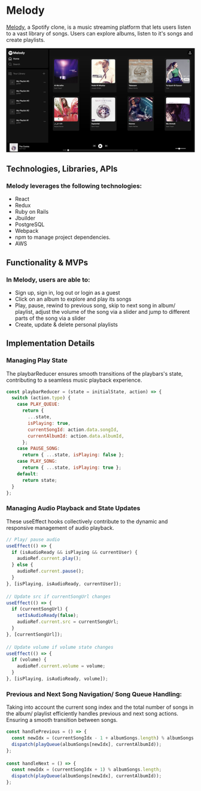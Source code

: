 # Melody

[Melody](https://melody-y6yi.onrender.com/), a Spotify clone, is a music streaming platform that lets users listen to a vast library of songs. Users can explore albums, listen to it's songs and create playlists.

![Melody Interface](./frontend/src/static/images/readme/melody-interface.png)

## Technologies, Libraries, APIs
### Melody leverages the following technologies:
- React
- Redux
- Ruby on Rails
- Jbuilder
- PostgreSQL
- Webpack 
- npm to manage project dependencies.
- AWS

## Functionality & MVPs
### In Melody, users are able to:
- Sign up, sign in, log out or login as a guest
- Click on an album to explore and play its songs
- Play, pause, rewind to previous song, skip to next song in album/ playlist, adjust the volume of the song via a slider and jump to different parts of the song via a slider
- Create, update & delete personal playlists

## Implementation Details

### Managing Play State 

The playbarReducer ensures smooth transitions of the playbars's state, contributing to a seamless music playback experience.

```javascript
const playbarReducer = (state = initialState, action) => {
  switch (action.type) {
    case PLAY_QUEUE:
      return {
        ...state,
        isPlaying: true,
        currentSongId: action.data.songId,
        currentAlbumId: action.data.albumId,
      };
    case PAUSE_SONG:
      return { ...state, isPlaying: false };
    case PLAY_SONG:
      return { ...state, isPlaying: true };
    default:
      return state;
  }
};
```

### Managing Audio Playback and State Updates

These useEffect hooks collectively contribute to the dynamic and responsive management of audio playback.

```javascript
// Play/ pause audio
useEffect(() => {
  if (isAudioReady && isPlaying && currentUser) {
    audioRef.current.play();
  } else {
    audioRef.current.pause();
  }
}, [isPlaying, isAudioReady, currentUser]);

// Update src if currentSongUrl changes
useEffect(() => {
  if (currentSongUrl) {
    setIsAudioReady(false);
    audioRef.current.src = currentSongUrl;
  }
}, [currentSongUrl]);

// Update volume if volume state changes
useEffect(() => {
  if (volume) {
    audioRef.current.volume = volume;
  }
}, [isPlaying, isAudioReady, volume]);
```

### Previous and Next Song Navigation/ Song Queue Handling:

Taking into account the current song index and the total number of songs in the album/ playlist efficiently handles previous and next song actions. Ensuring a smooth transition between songs.

```javascript
const handlePrevious = () => {
  const newIdx = (currentSongIdx - 1 + albumSongs.length) % albumSongs.length;
  dispatch(playQueue(albumSongs[newIdx], currentAlbumId));
};

const handleNext = () => {
  const newIdx = (currentSongIdx + 1) % albumSongs.length;
  dispatch(playQueue(albumSongs[newIdx], currentAlbumId));
};
```
